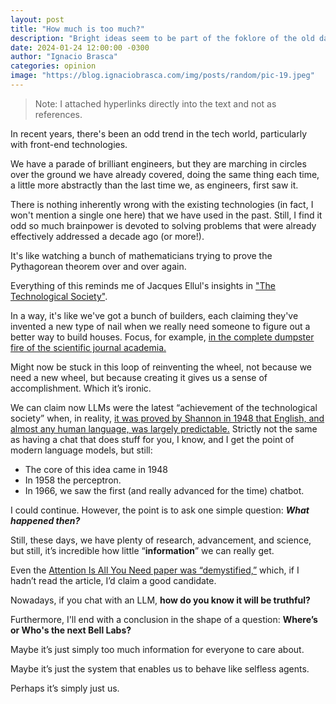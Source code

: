 ```yaml
---
layout: post
title: "How much is too much?"
description: "Bright ideas seem to be part of the foklore of the old days. Is that a true thing?"
date: 2024-01-24 12:00:00 -0300
author: "Ignacio Brasca"
categories: opinion
image: "https://blog.ignaciobrasca.com/img/posts/random/pic-19.jpeg"
---
```


> Note: I attached hyperlinks directly into the text and not as references.

In recent years, there's been an odd trend in the tech world, particularly with front-end technologies. 

We have a parade of brilliant engineers, but they are marching in circles over the ground we have already covered, doing the same thing each time, a little more abstractly than the last time we, as engineers, first saw it. 

There is nothing inherently wrong with the existing technologies (in fact, I won't mention a single one here) that we have used in the past. Still, I find it odd so much brainpower is devoted to solving problems that were already effectively addressed a decade ago (or more!). 

It's like watching a bunch of mathematicians trying to prove the Pythagorean theorem over and over again.

Everything of this reminds me of Jacques Ellul's insights in ["The Technological Society"](https://en.wikipedia.org/wiki/The_Technological_Society). 

In a way, it's like we've got a bunch of builders, each claiming they've invented a new type of nail when we really need someone to figure out a better way to build houses. Focus, for example, [in the complete dumpster fire of the scientific journal academia.](https://pubmed.ncbi.nlm.nih.gov/22301307/)

Might now be stuck in this loop of reinventing the wheel, not because we need a new wheel, but because creating it gives us a sense of accomplishment. Which it’s ironic. 

We can claim now LLMs were the latest “achievement of the technological society” when, in reality, [it was proved by Shannon in 1948 that English, and almost any human language, was largely predictable.](https://www.lesswrong.com/posts/Y7WP47tL9zQwkLTqZ/a-conceptual-precursor-to-today-s-language-machines-shannon) Strictly not the same as having a chat that does stuff for you, I know, and I get the point of modern language models, but still:

- The core of this idea came in 1948
- In 1958 the perceptron.
- In 1966, we saw the first (and really advanced for the time) chatbot.

I could continue. However, the point is to ask one simple question: ***What happened then?*** 

Still, these days, we have plenty of research, advancement, and science, but still, it’s incredible how little “**information**” we can really get.

Even the [Attention Is All You Need paper was “demystified,”](http://bactra.org/notebooks/nn-attention-and-transformers.html) which, if I hadn’t read the article, I’d claim a good candidate. 

Nowadays, if you chat with an LLM, **how do you know it will be truthful?** 

Furthermore, I'll end with a conclusion in the shape of a question: **Where’s or Who's the next Bell Labs?**

Maybe it’s just simply too much information for everyone to care about.

Maybe it’s just the system that enables us to behave like selfless agents.

Perhaps it’s simply just us.